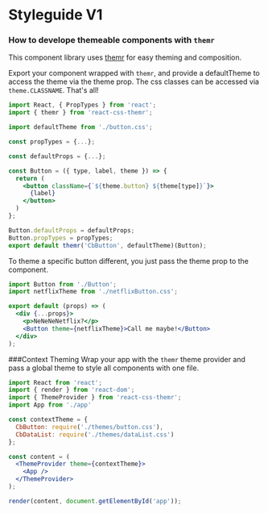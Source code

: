 # Styleguide V1

### How to develope themeable components with `themr`

This component library uses [themr](https://github.com/javivelasco/react-css-themr) for easy theming and composition.

Export your component wrapped with `themr`, and provide a defaultTheme to access the theme via the theme prop.
The css classes can be accessed via `theme.CLASSNAME`. That's all!
`````jsx
import React, { PropTypes } from 'react';
import { themr } from 'react-css-themr';

import defaultTheme from './button.css';

const propTypes = {...};

const defaultProps = {...};

const Button = ({ type, label, theme }) => {
  return (
    <button className={`${theme.button} ${theme[type]}`}>
      {label}
    </button>
  )
};

Button.defaultProps = defaultProps;
Button.propTypes = propTypes;
export default themr('CbButton', defaultTheme)(Button);
`````

To theme a specific button different, you just pass the theme prop to the component.
``````jsx
import Button from './Button';
import netflixTheme from './netflixButton.css';

export default (props) => (
  <div {...props}>
    <p>NeNeNeNetflix?</p>
    <Button theme={netflixTheme}>Call me maybe!</Button>
  </div>
);
``````

###Context Theming
Wrap your app with the `themr` theme provider and pass a global theme to style all components with one file.

``````jsx
import React from 'react';
import { render } from 'react-dom';
import { ThemeProvider } from 'react-css-themr';
import App from './app'

const contextTheme = {
  CbButton: require('./themes/button.css'),
  CbDataList: require('./themes/dataList.css')
};

const content = (
  <ThemeProvider theme={contextTheme}>
    <App />
  </ThemeProvider>
);

render(content, document.getElementById('app'));
``````